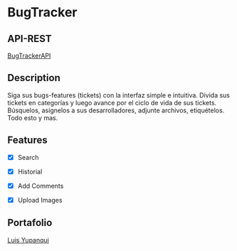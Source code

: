 
# BugTracker

## API-REST
[BugTrackerAPI](https://github.com/lout33/BugTracker-REST-API)

## Description

Siga sus bugs-features (tickets) con la interfaz simple e intuitiva. Divida sus tickets en categorías y luego avance por el ciclo de vida de sus tickets. Búsquelos, asígnelos a sus desarrolladores, adjunte archivos, etiquételos. Todo esto y mas.

## Features
 * [x]   Search
 * [x]    Historial
 * [x]   Add Comments
 * [x]   Upload Images



## Portafolio
[Luis Yupanqui](https://luisyupanqui.club/)